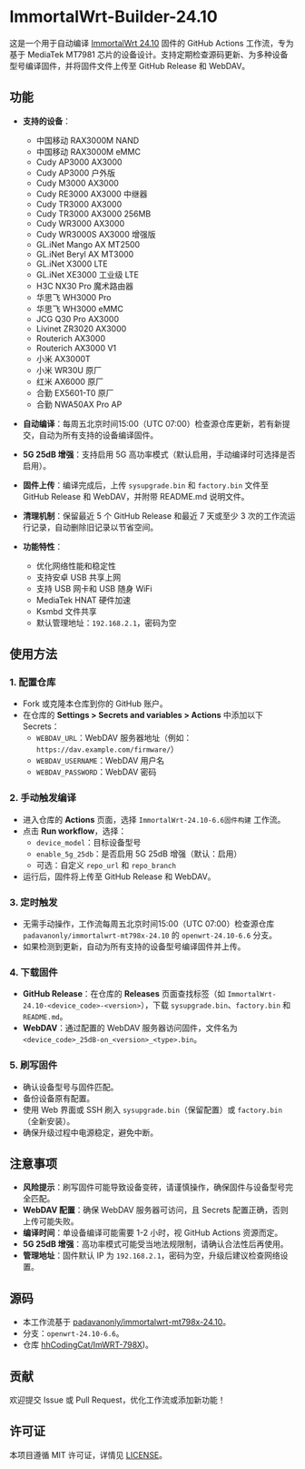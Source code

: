 # ImmortalWrt-Builder-24.10

这是一个用于自动编译 [ImmortalWrt 24.10](https://github.com/padavanonly/immortalwrt-mt798x-24.10) 固件的 GitHub Actions 工作流，专为基于 MediaTek MT7981 芯片的设备设计。支持定期检查源码更新、为多种设备型号编译固件，并将固件文件上传至 GitHub Release 和 WebDAV。

## 功能

- **支持的设备**：
  - 中国移动 RAX3000M NAND
  - 中国移动 RAX3000M eMMC
  - Cudy AP3000 AX3000
  - Cudy AP3000 户外版
  - Cudy M3000 AX3000
  - Cudy RE3000 AX3000 中继器
  - Cudy TR3000 AX3000
  - Cudy TR3000 AX3000 256MB
  - Cudy WR3000 AX3000
  - Cudy WR3000S AX3000 增强版
  - GL.iNet Mango AX MT2500
  - GL.iNet Beryl AX MT3000
  - GL.iNet X3000 LTE
  - GL.iNet XE3000 工业级 LTE
  - H3C NX30 Pro 魔术路由器
  - 华思飞 WH3000 Pro
  - 华思飞 WH3000 eMMC
  - JCG Q30 Pro AX3000
  - Livinet ZR3020 AX3000
  - Routerich AX3000
  - Routerich AX3000 V1
  - 小米 AX3000T
  - 小米 WR30U 原厂
  - 红米 AX6000 原厂
  - 合勤 EX5601-T0 原厂
  - 合勤 NWA50AX Pro AP

- **自动编译**：每周五北京时间15:00（UTC 07:00）检查源仓库更新，若有新提交，自动为所有支持的设备编译固件。
- **5G 25dB 增强**：支持启用 5G 高功率模式（默认启用，手动编译时可选择是否启用）。
- **固件上传**：编译完成后，上传 `sysupgrade.bin` 和 `factory.bin` 文件至 GitHub Release 和 WebDAV，并附带 README.md 说明文件。
- **清理机制**：保留最近 5 个 GitHub Release 和最近 7 天或至少 3 次的工作流运行记录，自动删除旧记录以节省空间。
- **功能特性**：
  - 优化网络性能和稳定性
  - 支持安卓 USB 共享上网
  - 支持 USB 网卡和 USB 随身 WiFi
  - MediaTek HNAT 硬件加速
  - Ksmbd 文件共享
  - 默认管理地址：`192.168.2.1`，密码为空

## 使用方法

### 1. 配置仓库
- Fork 或克隆本仓库到你的 GitHub 账户。
- 在仓库的 **Settings > Secrets and variables > Actions** 中添加以下 Secrets：
  - `WEBDAV_URL`：WebDAV 服务器地址（例如：`https://dav.example.com/firmware/`）
  - `WEBDAV_USERNAME`：WebDAV 用户名
  - `WEBDAV_PASSWORD`：WebDAV 密码

### 2. 手动触发编译
- 进入仓库的 **Actions** 页面，选择 `ImmortalWrt-24.10-6.6固件构建` 工作流。
- 点击 **Run workflow**，选择：
  - `device_model`：目标设备型号
  - `enable_5g_25db`：是否启用 5G 25dB 增强（默认：启用）
  - 可选：自定义 `repo_url` 和 `repo_branch`
- 运行后，固件将上传至 GitHub Release 和 WebDAV。

### 3. 定时触发
- 无需手动操作，工作流每周五北京时间15:00（UTC 07:00）检查源仓库 `padavanonly/immortalwrt-mt798x-24.10` 的 `openwrt-24.10-6.6` 分支。
- 如果检测到更新，自动为所有支持的设备型号编译固件并上传。

### 4. 下载固件
- **GitHub Release**：在仓库的 **Releases** 页面查找标签（如 `ImmortalWrt-24.10-<device_code>-<version>`），下载 `sysupgrade.bin`、`factory.bin` 和 `README.md`。
- **WebDAV**：通过配置的 WebDAV 服务器访问固件，文件名为 `<device_code>_25dB-on_<version>_<type>.bin`。

### 5. 刷写固件
- 确认设备型号与固件匹配。
- 备份设备原有配置。
- 使用 Web 界面或 SSH 刷入 `sysupgrade.bin`（保留配置）或 `factory.bin`（全新安装）。
- 确保升级过程中电源稳定，避免中断。

## 注意事项
- **风险提示**：刷写固件可能导致设备变砖，请谨慎操作，确保固件与设备型号完全匹配。
- **WebDAV 配置**：确保 WebDAV 服务器可访问，且 Secrets 配置正确，否则上传可能失败。
- **编译时间**：单设备编译可能需要 1-2 小时，视 GitHub Actions 资源而定。
- **5G 25dB 增强**：高功率模式可能受当地法规限制，请确认合法性后再使用。
- **管理地址**：固件默认 IP 为 `192.168.2.1`，密码为空，升级后建议检查网络设置。

## 源码
- 本工作流基于 [padavanonly/immortalwrt-mt798x-24.10](https://github.com/padavanonly/immortalwrt-mt798x-24.10)。
- 分支：`openwrt-24.10-6.6`。
- 仓库 [hhCodingCat/ImWRT-798X](https://github.com/hhCodingCat/ImWRT-798X))。

## 贡献
欢迎提交 Issue 或 Pull Request，优化工作流或添加新功能！

## 许可证
本项目遵循 MIT 许可证，详情见 [LICENSE](LICENSE)。
